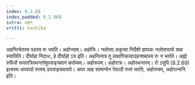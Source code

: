 ```yaml
---
index: 8.2.68
index_padded: 8.2.068
sutra: अहन्
vritti: kashika

---
```

अहनित्येतस्य पदस्य रुः भवति। अहोभ्याम्। अहोभिः। नलोपम् अकृत्वा निर्देशो ज्ञापकः नलोपाभावो यथा स्यातिति। दीर्घाहा निदाधः, हे दीर्घाहो ऽत्र इति। अहनित्यत्र तु लाक्षणिकत्वादहन्शब्दस्य रुः न भवति। अह्नो रुविधौ रूपरात्रिरथन्तरेषूपसङ्ख्यानं कर्तव्यम्। अहोरूपम्। अहोरात्रः। अहोरथन्तरम्। रो ऽसुपि (8.2.69) इत्यस्य अपवादो रुत्वम् उपसङ्ख्यायते। अपर आह सामान्येन रेफादौ रुत्वं भवति, अहोरम्यम्, अहोरत्नानि इति।